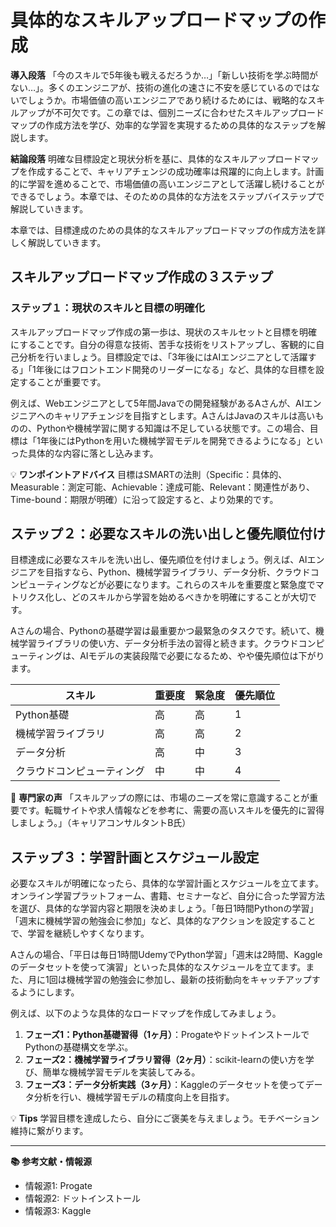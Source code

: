 # 具体的なスキルアップロードマップの作成

**導入段落**
「今のスキルで5年後も戦えるだろうか…」「新しい技術を学ぶ時間がない…」。多くのエンジニアが、技術の進化の速さに不安を感じているのではないでしょうか。市場価値の高いエンジニアであり続けるためには、戦略的なスキルアップが不可欠です。この章では、個別ニーズに合わせたスキルアップロードマップの作成方法を学び、効率的な学習を実現するための具体的なステップを解説します。

**結論段落**
明確な目標設定と現状分析を基に、具体的なスキルアップロードマップを作成することで、キャリアチェンジの成功確率は飛躍的に向上します。計画的に学習を進めることで、市場価値の高いエンジニアとして活躍し続けることができるでしょう。本章では、そのための具体的な方法をステップバイステップで解説していきます。

本章では、目標達成のための具体的なスキルアップロードマップの作成方法を詳しく解説していきます。


## スキルアップロードマップ作成の３ステップ

### ステップ１：現状のスキルと目標の明確化

スキルアップロードマップ作成の第一歩は、現状のスキルセットと目標を明確にすることです。自分の得意な技術、苦手な技術をリストアップし、客観的に自己分析を行いましょう。目標設定では、「3年後にはAIエンジニアとして活躍する」「1年後にはフロントエンド開発のリーダーになる」など、具体的な目標を設定することが重要です。

例えば、Webエンジニアとして5年間Javaでの開発経験があるAさんが、AIエンジニアへのキャリアチェンジを目指すとします。AさんはJavaのスキルは高いものの、Pythonや機械学習に関する知識は不足している状態です。この場合、目標は「1年後にはPythonを用いた機械学習モデルを開発できるようになる」といった具体的な内容に落とし込みます。

💡 **ワンポイントアドバイス**
目標はSMARTの法則（Specific：具体的、Measurable：測定可能、Achievable：達成可能、Relevant：関連性があり、Time-bound：期限が明確）に沿って設定すると、より効果的です。


## ステップ２：必要なスキルの洗い出しと優先順位付け

目標達成に必要なスキルを洗い出し、優先順位を付けましょう。例えば、AIエンジニアを目指すなら、Python、機械学習ライブラリ、データ分析、クラウドコンピューティングなどが必要になります。これらのスキルを重要度と緊急度でマトリクス化し、どのスキルから学習を始めるべきかを明確にすることが大切です。

Aさんの場合、Pythonの基礎学習は最重要かつ最緊急のタスクです。続いて、機械学習ライブラリの使い方、データ分析手法の習得と続きます。クラウドコンピューティングは、AIモデルの実装段階で必要になるため、やや優先順位は下がります。

| スキル | 重要度 | 緊急度 | 優先順位 |
|---|---|---|---|
| Python基礎 | 高 | 高 | 1 |
| 機械学習ライブラリ | 高 | 高 | 2 |
| データ分析 | 高 | 中 | 3 |
| クラウドコンピューティング | 中 | 中 | 4 |

📝 **専門家の声**
「スキルアップの際には、市場のニーズを常に意識することが重要です。転職サイトや求人情報などを参考に、需要の高いスキルを優先的に習得しましょう。」（キャリアコンサルタントB氏）


## ステップ３：学習計画とスケジュール設定

必要なスキルが明確になったら、具体的な学習計画とスケジュールを立てます。オンライン学習プラットフォーム、書籍、セミナーなど、自分に合った学習方法を選び、具体的な学習内容と期限を決めましょう。「毎日1時間Pythonの学習」「週末に機械学習の勉強会に参加」など、具体的なアクションを設定することで、学習を継続しやすくなります。

Aさんの場合、「平日は毎日1時間UdemyでPython学習」「週末は2時間、Kaggleのデータセットを使って演習」といった具体的なスケジュールを立てます。また、月に1回は機械学習の勉強会に参加し、最新の技術動向をキャッチアップするようにします。


例えば、以下のような具体的なロードマップを作成してみましょう。

1. **フェーズ1：Python基礎習得（1ヶ月）**：ProgateやドットインストールでPythonの基礎構文を学ぶ。
2. **フェーズ2：機械学習ライブラリ習得（2ヶ月）**：scikit-learnの使い方を学び、簡単な機械学習モデルを実装してみる。
3. **フェーズ3：データ分析実践（3ヶ月）**：Kaggleのデータセットを使ってデータ分析を行い、機械学習モデルの精度向上を目指す。

💡 **Tips**
学習目標を達成したら、自分にご褒美を与えましょう。モチベーション維持に繋がります。


---

**📚 参考文献・情報源**
- 情報源1: Progate
- 情報源2: ドットインストール
- 情報源3: Kaggle


